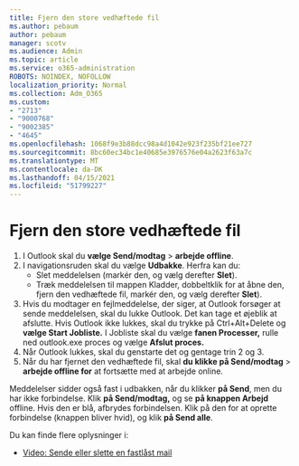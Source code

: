 ```yaml
---
title: Fjern den store vedhæftede fil
ms.author: pebaum
author: pebaum
manager: scotv
ms.audience: Admin
ms.topic: article
ms.service: o365-administration
ROBOTS: NOINDEX, NOFOLLOW
localization_priority: Normal
ms.collection: Adm_O365
ms.custom:
- "2713"
- "9000768"
- "9002385"
- "4645"
ms.openlocfilehash: 1068f9e3b88dcc98a4d1042e923f235bf21ee727
ms.sourcegitcommit: 8bc60ec34bc1e40685e3976576e04a2623f63a7c
ms.translationtype: MT
ms.contentlocale: da-DK
ms.lasthandoff: 04/15/2021
ms.locfileid: "51799227"
---
```

# <a name="remove-the-large-attachment"></a>Fjern den store vedhæftede fil

1. I Outlook skal du **vælge Send/modtag**  >  **arbejde offline**. 
2. I navigationsruden skal du vælge **Udbakke**. Herfra kan du: 
    - Slet meddelelsen (markér den, og vælg derefter **Slet**).
    - Træk meddelelsen til mappen Kladder, dobbeltklik for at åbne den, fjern den vedhæftede fil, markér den, og vælg derefter **Slet**).
3. Hvis du modtager en fejlmeddelelse, der siger, at Outlook forsøger at sende meddelelsen, skal du lukke Outlook. Det kan tage et øjeblik at afslutte. Hvis Outlook ikke lukkes, skal du trykke på Ctrl+Alt+Delete og **vælge Start Jobliste.** I Jobliste skal du vælge **fanen Processer,** rulle ned outlook.exe proces og vælge **Afslut proces.**
4. Når Outlook lukkes, skal du genstarte det og gentage trin 2 og 3. 
5. Når du har fjernet den vedhæftede fil, skal **du klikke på Send/modtag**  >  **arbejde offline for** at fortsætte med at arbejde online. 

Meddelelser sidder også fast i udbakken, når du klikker **på Send**, men du har ikke forbindelse. Klik **på Send/modtag,** og se **på knappen Arbejd** offline. Hvis den er blå, afbrydes forbindelsen. Klik på den for at oprette forbindelse (knappen bliver hvid), og klik **på Send alle**.
 
 Du kan finde flere oplysninger i:
- [Video: Sende eller slette en fastlåst mail](https://support.office.com/article/Video-Send-or-delete-an-email-stuck-in-your-outbox-26d5d34a-4e5f-444a-a9e8-44db04a94dec) 